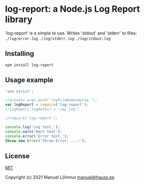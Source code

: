 # log-report: a Node.js Log Report library

'log-report' is a simple to use. 
Writes 'stdout' and 'stderr' to files: 
*`./log/error.log`
`./log/stderr.log`
`./log/stdout.log`*

## Installing

`npm install log-report`

## Usage example

```js
'use strict';

//process.argv.push('logFileName=myLog_');
var logReport = require('log-report');
//logReport.logRelDir = '/my_log';

//require('log-report');

console.log('Log test.');
console.warn('Warn test');
console.error('Error test.');
throw new Error('Throw Error: ...!');
```

## License

[MIT](LICENSE)

Copyright (c) 2021 Manuel L&otilde;hmus <manuel@hauss.ee>